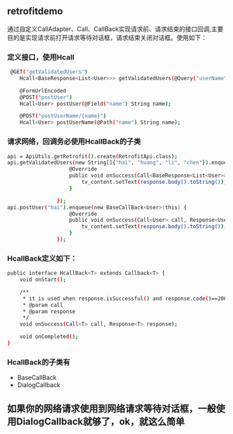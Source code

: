 ## retrofitdemo
通过自定义CallAdapter、Call、CallBack实现请求前、请求结束的接口回调,主要目的是实现请求前打开请求等待对话框，请求结束关闭对话框。使用如下：
### 定义接口，使用Hcall
```sh
 @GET("getValidatedUsers")
    Hcall<BaseResponse<List<User>>> getValidatedUsers(@Query("userName") String... names);

    @FormUrlEncoded
    @POST("postUser")
    Hcall<User> postUser(@Field("name") String name);

    @POST("postUserName/{name}")
    Hcall<User> postUserName(@Path("name") String name);
```
### 请求网络，回调务必使用HcallBack的子类
```sh
api = ApiUtils.getRetrofit().create(RetrofitApi.class);
api.getValidatedUsers(new String[]{"hai", "huang", "li", "chen"}).enqueue(new BaseCallBack<BaseResponse<List<User>>>(this) {
                    @Override
                    public void onSuccess(Call<BaseResponse<List<User>>> call, Response<BaseResponse<List<User>>> response) {
                        tv_content.setText(response.body().toString());
                    }

                });
api.postUser("hai").enqueue(new BaseCallBack<User>(this) {
                    @Override
                    public void onSuccess(Call<User> call, Response<User> response) {
                        tv_content.setText(response.body().toString());
                    }
                });
```
### HcallBack定义如下：
```sh
public interface HcallBack<T> extends Callback<T> {
    void onStart();

    /**
     * it is used when response.isSuccessful() and response.code()==200
     * @param call
     * @param response
     */
    void onSuccess(Call<T> call, Response<T> response);

    void onCompleted();
}
```
### HcallBack的子类有
  - BaseCallBack
  - DialogCallback
  
## 如果你的网络请求使用到网络请求等待对话框，一般使用DialogCallback就够了，ok，就这么简单
